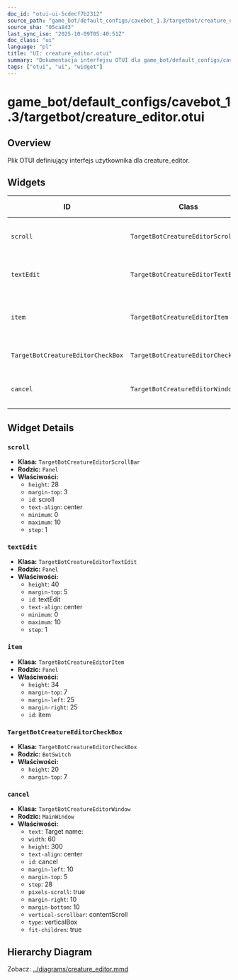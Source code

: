 ```yaml
---
doc_id: "otui-ui-5cdecf7b2312"
source_path: "game_bot/default_configs/cavebot_1.3/targetbot/creature_editor.otui"
source_sha: "05ca843"
last_sync_iso: "2025-10-09T05:40:51Z"
doc_class: "ui"
language: "pl"
title: "UI: creature_editor.otui"
summary: "Dokumentacja interfejsu OTUI dla game_bot/default_configs/cavebot_1.3/targetbot/creature_editor.otui"
tags: ["otui", "ui", "widget"]
---
```


# game_bot/default_configs/cavebot_1.3/targetbot/creature_editor.otui

## Overview

Plik OTUI definiujący interfejs użytkownika dla creature_editor.

## Widgets

| ID | Class | Parent | Key Properties |
|----|-------|--------|----------------|
| `scroll` | `TargetBotCreatureEditorScrollBar` | `Panel` | height=28, margin-top=3, id=scroll |
| `textEdit` | `TargetBotCreatureEditorTextEdit` | `Panel` | height=40, margin-top=5, id=textEdit |
| `item` | `TargetBotCreatureEditorItem` | `Panel` | height=34, margin-top=7, margin-left=25 |
| `TargetBotCreatureEditorCheckBox` | `TargetBotCreatureEditorCheckBox` | `BotSwitch` | height=20, margin-top=7 |
| `cancel` | `TargetBotCreatureEditorWindow` | `MainWindow` | text=Target name:, width=60, height=300 |

## Widget Details

### `scroll`

- **Klasa:** `TargetBotCreatureEditorScrollBar`
- **Rodzic:** `Panel`
- **Właściwości:**
  - `height`: 28
  - `margin-top`: 3
  - `id`: scroll
  - `text-align`: center
  - `minimum`: 0
  - `maximum`: 10
  - `step`: 1

### `textEdit`

- **Klasa:** `TargetBotCreatureEditorTextEdit`
- **Rodzic:** `Panel`
- **Właściwości:**
  - `height`: 40
  - `margin-top`: 5
  - `id`: textEdit
  - `text-align`: center
  - `minimum`: 0
  - `maximum`: 10
  - `step`: 1

### `item`

- **Klasa:** `TargetBotCreatureEditorItem`
- **Rodzic:** `Panel`
- **Właściwości:**
  - `height`: 34
  - `margin-top`: 7
  - `margin-left`: 25
  - `margin-right`: 25
  - `id`: item

### `TargetBotCreatureEditorCheckBox`

- **Klasa:** `TargetBotCreatureEditorCheckBox`
- **Rodzic:** `BotSwitch`
- **Właściwości:**
  - `height`: 20
  - `margin-top`: 7

### `cancel`

- **Klasa:** `TargetBotCreatureEditorWindow`
- **Rodzic:** `MainWindow`
- **Właściwości:**
  - `text`: Target name:
  - `width`: 60
  - `height`: 300
  - `text-align`: center
  - `id`: cancel
  - `margin-left`: 10
  - `margin-top`: 5
  - `step`: 28
  - `pixels-scroll`: true
  - `margin-right`: 10
  - `margin-bottom`: 10
  - `vertical-scrollbar`: contentScroll
  - `type`: verticalBox
  - `fit-children`: true

## Hierarchy Diagram

Zobacz: [../diagrams/creature_editor.mmd](../diagrams/creature_editor.mmd)
